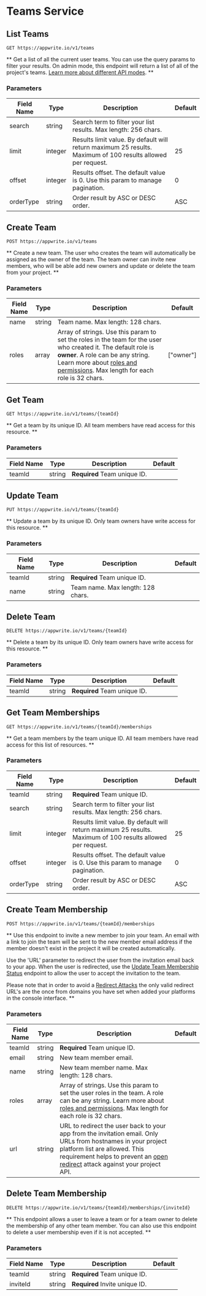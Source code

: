# Teams Service

## List Teams

```http request
GET https://appwrite.io/v1/teams
```

** Get a list of all the current user teams. You can use the query params to filter your results. On admin mode, this endpoint will return a list of all of the project&#039;s teams. [Learn more about different API modes](/docs/admin). **

### Parameters

| Field Name | Type | Description | Default |
| --- | --- | --- | --- |
| search | string | Search term to filter your list results. Max length: 256 chars. |  |
| limit | integer | Results limit value. By default will return maximum 25 results. Maximum of 100 results allowed per request. | 25 |
| offset | integer | Results offset. The default value is 0. Use this param to manage pagination. | 0 |
| orderType | string | Order result by ASC or DESC order. | ASC |

## Create Team

```http request
POST https://appwrite.io/v1/teams
```

** Create a new team. The user who creates the team will automatically be assigned as the owner of the team. The team owner can invite new members, who will be able add new owners and update or delete the team from your project. **

### Parameters

| Field Name | Type | Description | Default |
| --- | --- | --- | --- |
| name | string | Team name. Max length: 128 chars. |  |
| roles | array | Array of strings. Use this param to set the roles in the team for the user who created it. The default role is **owner**. A role can be any string. Learn more about [roles and permissions](/docs/permissions). Max length for each role is 32 chars. | [&quot;owner&quot;] |

## Get Team

```http request
GET https://appwrite.io/v1/teams/{teamId}
```

** Get a team by its unique ID. All team members have read access for this resource. **

### Parameters

| Field Name | Type | Description | Default |
| --- | --- | --- | --- |
| teamId | string | **Required** Team unique ID. |  |

## Update Team

```http request
PUT https://appwrite.io/v1/teams/{teamId}
```

** Update a team by its unique ID. Only team owners have write access for this resource. **

### Parameters

| Field Name | Type | Description | Default |
| --- | --- | --- | --- |
| teamId | string | **Required** Team unique ID. |  |
| name | string | Team name. Max length: 128 chars. |  |

## Delete Team

```http request
DELETE https://appwrite.io/v1/teams/{teamId}
```

** Delete a team by its unique ID. Only team owners have write access for this resource. **

### Parameters

| Field Name | Type | Description | Default |
| --- | --- | --- | --- |
| teamId | string | **Required** Team unique ID. |  |

## Get Team Memberships

```http request
GET https://appwrite.io/v1/teams/{teamId}/memberships
```

** Get a team members by the team unique ID. All team members have read access for this list of resources. **

### Parameters

| Field Name | Type | Description | Default |
| --- | --- | --- | --- |
| teamId | string | **Required** Team unique ID. |  |
| search | string | Search term to filter your list results. Max length: 256 chars. |  |
| limit | integer | Results limit value. By default will return maximum 25 results. Maximum of 100 results allowed per request. | 25 |
| offset | integer | Results offset. The default value is 0. Use this param to manage pagination. | 0 |
| orderType | string | Order result by ASC or DESC order. | ASC |

## Create Team Membership

```http request
POST https://appwrite.io/v1/teams/{teamId}/memberships
```

** Use this endpoint to invite a new member to join your team. An email with a link to join the team will be sent to the new member email address if the member doesn&#039;t exist in the project it will be created automatically.

Use the &#039;URL&#039; parameter to redirect the user from the invitation email back to your app. When the user is redirected, use the [Update Team Membership Status](/docs/client/teams#updateMembershipStatus) endpoint to allow the user to accept the invitation to the team.

Please note that in order to avoid a [Redirect Attacks](https://github.com/OWASP/CheatSheetSeries/blob/master/cheatsheets/Unvalidated_Redirects_and_Forwards_Cheat_Sheet.md) the only valid redirect URL&#039;s are the once from domains you have set when added your platforms in the console interface. **

### Parameters

| Field Name | Type | Description | Default |
| --- | --- | --- | --- |
| teamId | string | **Required** Team unique ID. |  |
| email | string | New team member email. |  |
| name | string | New team member name. Max length: 128 chars. |  |
| roles | array | Array of strings. Use this param to set the user roles in the team. A role can be any string. Learn more about [roles and permissions](/docs/permissions). Max length for each role is 32 chars. |  |
| url | string | URL to redirect the user back to your app from the invitation email.  Only URLs from hostnames in your project platform list are allowed. This requirement helps to prevent an [open redirect](https://cheatsheetseries.owasp.org/cheatsheets/Unvalidated_Redirects_and_Forwards_Cheat_Sheet.html) attack against your project API. |  |

## Delete Team Membership

```http request
DELETE https://appwrite.io/v1/teams/{teamId}/memberships/{inviteId}
```

** This endpoint allows a user to leave a team or for a team owner to delete the membership of any other team member. You can also use this endpoint to delete a user membership even if it is not accepted. **

### Parameters

| Field Name | Type | Description | Default |
| --- | --- | --- | --- |
| teamId | string | **Required** Team unique ID. |  |
| inviteId | string | **Required** Invite unique ID. |  |

